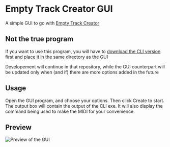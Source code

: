 # Empty Track Creator GUI
A simple GUI to go with [Empty Track Creator](https://github.com/6gh/Empty-Track-Creator)

## Not the true program

If you want to use this program, you will have to [download the CLI version](https://github.com/6gh/Empty-Track-Creator/releases/latest) first and place it in the same directory as the GUI

Developement will continue in that repository, while the GUI counterpart will be updated only when (and if) there are more options added in the future

## Usage

Open the GUI program, and choose your options. Then click Create to start. The output box will contain the output of the CLI exe. It will also display the command being used to make the MIDI for your convenience.

## Preview 
![Preview of the GUI](https://cdn.discordapp.com/attachments/569664110011088899/1083838517316169748/image.png)
